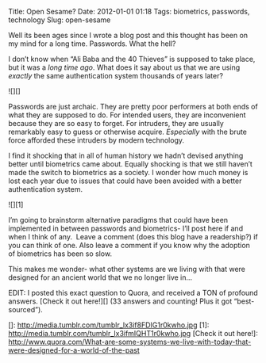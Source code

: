 Title: Open Sesame?
Date: 2012-01-01 01:18
Tags: biometrics, passwords, technology
Slug: open-sesame

Well its been ages since I wrote a blog post and this thought has been
on my mind for a long time. Passwords. What the hell? 

I don’t know when “Ali Baba and the 40 Thieves” is supposed to take
place, but it was a *long time ago*. What does it say about us that we
are using *exactly* the same authentication system thousands of years
later?

![][]

Passwords are just archaic. They are pretty poor performers at both ends
of what they are supposed to do. For intended users, they are
inconvenient because they are so easy to forget. For intruders, they are
usually remarkably easy to guess or otherwise acquire. *Especially* with
the brute force afforded these intruders by modern technology.

I find it shocking that in all of human history we hadn’t devised
anything better until biometrics came about. Equally shocking is that we
still haven’t made the switch to biometrics as a society. I wonder how
much money is lost each year due to issues that could have been avoided
with a better authentication system.

![][1]

I’m going to brainstorm alternative paradigms that could have been
implemented in between passwords and biometrics- I’ll post here if and
when I think of any.  Leave a comment (does this blog have a
readership?) if you can think of one. Also leave a comment if you know
why the adoption of biometrics has been so slow.

This makes me wonder- what other systems are we living with that were
designed for an ancient world that we no longer live in…

EDIT: I posted this exact question to Quora, and received a TON of
profound answers. [Check it out here!][] (33 answers and counting! Plus
it got “best-sourced”).

  []: http://media.tumblr.com/tumblr_lx3if8FDIG1r0kwho.jpg
  [1]: http://media.tumblr.com/tumblr_lx3ifmIQHT1r0kwho.jpg
  [Check it out here!]: http://www.quora.com/What-are-some-systems-we-live-with-today-that-were-designed-for-a-world-of-the-past
